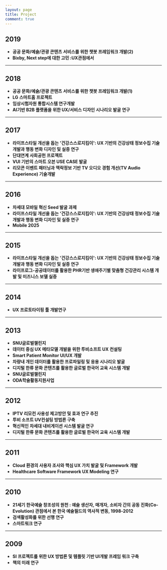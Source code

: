 ```yaml
---
layout: page
title: Project
comment: true
---
```


## 2019

- **공공 문화/예술/관광 콘텐츠 서비스를 위한 챗봇 프레임워크 개발(2)**  
- **Bixby, Next step에 대한 고민 :UX관점에서**

--- 

## 2018

- **공공 문화/예술/관광 콘텐츠 서비스를 위한 챗봇 프레임워크 개발(1)**
- **LG 스마트홈 프로젝트**
- **임상시험자원 통합시스템 연구개발** 
- **AI기반 B2B 플랫폼을 위한 UX/서비스 디자인 시나리오 발굴 연구**

--- 

## 2017

- **라이프스타일 개선을 돕는 '건강스스로지킴이': UX 기반의 건강상태 정보수집 기술개발과 행동 변화 디자인 및 실증 연구**
- **단대연계 사회공헌 프로젝트**
- **VUI 기반의 스마트 오븐 USE CASE 발굴**
- **리모콘 이벤트 패터닝과 맥락정보 기반 TV 오디오 경험 개선(TV Audio Experience) 기술개발**

--- 

## 2016
- **차세대 모바일 혁신 Seed 발굴 과제**
- **라이프스타일 개선을 돕는 '건강스스로지킴이': UX 기반의 건강상태 정보수집 기술개발과 행동 변화 디자인 및 실증 연구**
- **Mobile 2025**

--- 

## 2015
- **라이프스타일 개선을 돕는 '건강스스로지킴이': UX 기반의 건강상태 정보수집 기술개발과 행동 변화 디자인 및 실증 연구**
- **라이프로그-공공데이터를 활용한 PHR기반 생애주기별 맞춤형 건강관리 시스템 개발 및 미즈니스 보델 실증**

--- 

## 2014
- **UX 프로토타이핑 툴 개발연구**

---

## 2013
- **SNU글로벌챌린지**
- **데이터 중심 UX 메타모델 개발을 위한 투비소프트 UX 컨설팅**
- **Smart Patient Monitor UI/UX 개발**
- **차량내 개인 데이터를 활용한 프로파일링 및 응용 시나리오 발굴**
- **디지털 한류 문화 콘텐츠를 활용한 글로벌 한국어 교육 시스템 개발**
- **SNU글로벌챌린지**
- **ODA학술활동지원사업**

---

## 2012
- **IPTV 리모컨 사용성 제고방안 및 효과 연구 추진**
- **투비 소프트 UV컨설팅 방법론 구축**
- **혁신적인 차세대 내비게이션 시스템 발굴 연구**	
- **디지털 한류 문화 콘텐츠를 활용한 글로벌 한국어 교육 시스템 개발**

---

## 2011
- **Cloud 환경의 사용자 조사와 핵심 UX 가치 발굴 및 Framework 개발**
- **Healthcare Software Framework UX Modeling 연구**

---

## 2010
- **21세기 한국예술 창조성의 원천 : 예술 생산자, 매개자, 소비자 간의 공동 진화(Co-Evolution) 관점에서 본 한국 예술필드의 역사적 변동, 1998-2012**
- **검색활성화를 위한 선행 연구**
- **스마트워크 연구**

---

## 2009
- **SI 프로젝트를 위한 UX 방법론 및 템플릿 기반 UI개발 프레임 워크 구축**
- **책의 미래 연구**
